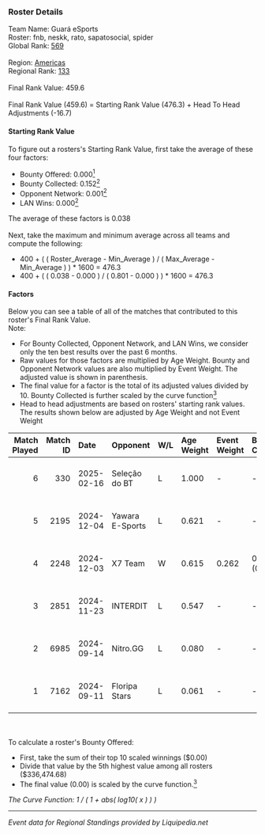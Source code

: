 ### Roster Details<br />
Team Name: Guará eSports<br />
Roster: fnb, neskk, rato, sapatosocial, spider<br />
Global Rank: [569](../standings_global.md)<br />
<br />
Region: [Americas]( ../standings_americas.md)<br />
Regional Rank: [133]( ../standings_americas.md)<br />
<br />
Final Rank Value:  459.6<br />
<br />
Final Rank Value (459.6) = Starting Rank Value (476.3) + Head To Head Adjustments (-16.7)<br />

#### Starting Rank Value<br />
To figure out a rosters's Starting Rank Value, first take the average of these four factors:<br />
- Bounty Offered: 0.000[<sup>1</sup>](#table2)
- Bounty Collected: 0.152[<sup>2</sup>](#table1)
- Opponent Network: 0.001[<sup>2</sup>](#table1)
- LAN Wins: 0.000[<sup>2</sup>](#table1)

The average of these factors is 0.038<br />
<br />
Next, take the maximum and minimum average across all teams and compute the following:<br />
- 400 + ( ( Roster_Average - Min_Average ) / ( Max_Average - Min_Average ) ) * 1600 = 476.3
- 400 + ( ( 0.038 - 0.000 ) / ( 0.801 - 0.000 ) ) * 1600 = 476.3


#### Factors<br />
Below you can see a table of all of the matches that contributed to this roster's Final Rank Value.<br />
Note:<br />

- For Bounty Collected, Opponent Network, and LAN Wins, we consider only the ten best results over the past 6 months.
- Raw values for those factors are multiplied by Age Weight. Bounty and Opponent Network values are also multiplied by Event Weight. The adjusted value is shown in parenthesis.
- The final value for a factor is the total of its adjusted values divided by 10. Bounty Collected is further scaled by the curve function[<sup>3</sup>](#curveFunction)
- Head to head adjustments are based on rosters' starting rank values. The results shown below are adjusted by Age Weight and not Event Weight
<span id="table1"></span><br />


| Match Played | Match ID | Date       | Opponent        | W/L | Age Weight | Event Weight | Bounty Collected | Opponent Network | LAN Wins  | H2H Adj. | Roster                                    |
| -: | -: | :- | :- | :- | :- | :- | :- | :- | :- | -: | :- |
|            6 |      330 | 2025-02-16 | Seleção do BT   | L   | 1.000      | -            | -                | -                | -         |   -18.80 | fnb, neskk, rato, sapatosocial, spider    |
|            5 |     2195 | 2024-12-04 | Yawara E-Sports | L   | 0.621      | -            | -                | -                | -         |    -4.45 | fnb, liporace, maNiny, rato, sapatosocial |
|            4 |     2248 | 2024-12-03 | X7 Team         | W   | 0.615      | 0.262        | 0.000 (0.000)    | 0.055 (0.009)    | 0 (0.000) |    13.21 | fnb, liporace, maNiny, rato, sapatosocial |
|            3 |     2851 | 2024-11-23 | INTERDIT        | L   | 0.547      | -            | -                | -                | -         |    -5.53 | fnb, liporace, maNiny, rato, sapatosocial |
|            2 |     6985 | 2024-09-14 | Nitro.GG        | L   | 0.080      | -            | -                | -                | -         |    -0.61 | fnb, liporace, maNiny, rato, sapatosocial |
|            1 |     7162 | 2024-09-11 | Floripa Stars   | L   | 0.061      | -            | -                | -                | -         |    -0.52 | fnb, liporace, maNiny, rato, sapatosocial |

<br />
<span id="table2"></span><br />
To calculate a roster's Bounty Offered:<br />

- First, take the sum of their top 10 scaled winnings ($0.00)
- Divide that value by the 5th highest value among all rosters ($336,474.68)
- The final value (0.00) is scaled by the curve function.[<sup>3</sup>](#curveFunction)

<span id="curveFunction"></span>_The Curve Function: 1 / ( 1 + abs( log10( x ) ) )_<br />

---
_Event data for Regional Standings provided by Liquipedia.net_<br />
